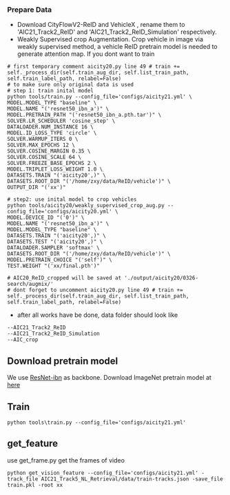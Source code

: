### Prepare Data
- Download CityFlowV2-ReID and VehicleX
, rename them to 'AIC21_Track2_ReID' and 'AIC21_Track2_ReID_Simulation' respectively.
- Weakly Supervised crop Augmentation. Crop vehicle in image via weakly supervised method, 
a vehicle ReID pretrain model is needed to generate attention map. If you dont want to train

````
# first temporary comment aicity20.py line 49 # train += self._process_dir(self.train_aug_dir, self.list_train_path, self.train_label_path, relabel=False)
# to make sure only original data is used
# step 1: train inital model
python tools/train.py --config_file='configs/aicity21.yml' \
MODEL.MODEL_TYPE "baseline" \
MODEL.NAME "('resnet50_ibn_a')" \
MODEL.PRETRAIN_PATH "('resnet50_ibn_a.pth.tar')" \
SOLVER.LR_SCHEDULER 'cosine_step' \
DATALOADER.NUM_INSTANCE 16 \
MODEL.ID_LOSS_TYPE 'circle' \
SOLVER.WARMUP_ITERS 0 \
SOLVER.MAX_EPOCHS 12 \
SOLVER.COSINE_MARGIN 0.35 \
SOLVER.COSINE_SCALE 64 \
SOLVER.FREEZE_BASE_EPOCHS 2 \
MODEL.TRIPLET_LOSS_WEIGHT 1.0 \
DATASETS.TRAIN "('aicity20',)" \
DATASETS.ROOT_DIR "('/home/zxy/data/ReID/vehicle')" \
OUTPUT_DIR "('xx')"

# step2: use inital model to crop vehicles
python tools/aicity20/weakly_supervised_crop_aug.py --config_file='configs/aicity20.yml' \
MODEL.DEVICE_ID "('0')" \
MODEL.NAME "('resnet50_ibn_a')" \
MODEL.MODEL_TYPE "baseline" \
DATASETS.TRAIN "('aicity20',)" \
DATASETS.TEST "('aicity20',)" \
DATALOADER.SAMPLER 'softmax' \
DATASETS.ROOT_DIR "('/home/zxy/data/ReID/vehicle')" \
MODEL.PRETRAIN_CHOICE "('self')" \
TEST.WEIGHT "('xx/final.pth')"

# AIC20_ReID_cropped will be saved at './output/aicity20/0326-search/augmix/'
# dont forget to uncomment aicity20.py line 49 # train += self._process_dir(self.train_aug_dir, self.list_train_path, self.train_label_path, relabel=False)

````
- after all works have be done, data folder should look like
````
--AIC21_Track2_ReID
--AIC21_Track2_ReID_Simulation
--AIC_crop
````

## Download pretrain model
We use [ResNet-ibn](https://github.com/XingangPan/IBN-Net) as backbone.
Download ImageNet pretrain model at [here](https://drive.google.com/drive/folders/1thS2B8UOSBi_cJX6zRy6YYRwz_nVFI_S) 


## Train
```
python tools\train.py --config_file='configs/aicity21.yml'
```
## get_feature
use get_frame.py get the frames of video
```
python get_vision_feature --config_file='configs/aicity21.yml' -track_file AIC21_Track5_NL_Retrieval/data/train-tracks.json -save_file train.pkl -root xx
```
